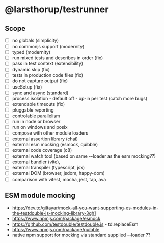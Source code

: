 # @larsthorup/testrunner

## Scope

- [ ] no globals (simplicity)
- [ ] no commonjs support (modernity)
- [ ] typed (modernity)
- [ ] run mixed tests and describes in order (fix)
- [ ] pass in test context (extensibility)
- [ ] dynamic skip (fix)
- [ ] tests in production code files (fix)
- [ ] do not capture output (fix)
- [ ] useSetup (fix)
- [ ] sync and async (standard)
- [ ] process isolation - default off - op-in per test (catch more bugs)
- [ ] extendable timeouts (fix)
- [ ] pluggable reporting
- [ ] controlable parallelism
- [ ] run in node or browser
- [ ] run on windows and posix
- [ ] compose with other module loaders
- [ ] external assertion library (chai)
- [ ] external esm mocking (esmock, quibble)
- [ ] external code coverage (c8)
- [ ] external watch tool (based on same --loader as the esm mocking??)
- [ ] external bundler (vite),
- [ ] external transpiler (typescript, jsx)
- [ ] external DOM (browser, jsdom, happy-dom)
- [ ] comparison with vitest, mocha, jest, tap, ava

## ESM module mocking

- https://dev.to/giltayar/mock-all-you-want-supporting-es-modules-in-the-testdouble-js-mocking-library-3gh1
- https://www.npmjs.com/package/esmock
- https://github.com/testdouble/testdouble.js - td.replaceEsm
- https://www.npmjs.com/package/quibble
- native npm support for mocking via standard supplied --loader ??
